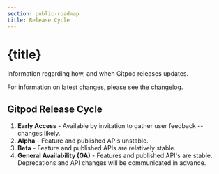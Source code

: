 ```yaml
---
section: public-roadmap
title: Release Cycle
---
```


<script context="module">
  export const prerender = true;
</script>

# {title}

Information regarding how, and when Gitpod releases updates.

For information on latest changes, please see the [changelog](/changelog).

## Gitpod Release Cycle

1. **Early Access** - Available by invitation to gather user feedback -- changes likely.
2. **Alpha** - Feature and published APIs unstable.
3. **Beta** - Feature and published APIs are relatively stable.
4. **General Availability (GA)** - Features and published API's are stable. Deprecations and API changes will be communicated in advance.
